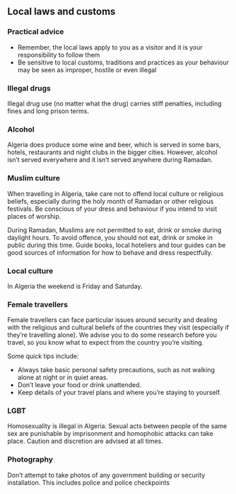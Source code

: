 ## Local laws and customs

### **Practical advice**

* Remember, the local laws apply to you as a visitor and it is your responsibility to follow them
* Be sensitive to local customs, traditions and practices as your behaviour may be seen as improper, hostile or even illegal

### **Illegal drugs**

Illegal drug use (no matter what the drug) carries stiff penalties, including fines and long prison terms.

### **Alcohol**

Algeria does produce some wine and beer, which is served in some bars, hotels, restaurants and night clubs in the bigger cities. However, alcohol isn’t served everywhere and it isn’t served anywhere during Ramadan.

### **Muslim culture**

When travelling in Algeria, take care not to offend local culture or religious beliefs, especially during the holy month of Ramadan or other religious festivals. Be conscious of your dress and behaviour if you intend to visit places of worship.

During Ramadan, Muslims are not permitted to eat, drink or smoke during daylight hours. To avoid offence, you should not eat, drink or smoke in public during this time. Guide books, local hoteliers and tour guides can be good sources of information for how to behave and dress respectfully.

### **Local culture**

In Algeria the weekend is Friday and Saturday.

### **Female travellers**

Female travellers can face particular issues around security and dealing with the religious and cultural beliefs of the countries they visit (especially if they’re travelling alone). We advise you to do some research before you travel, so you know what to expect from the country you’re visiting.

Some quick tips include:

* Always take basic personal safety precautions, such as not walking alone at night or in quiet areas.
* Don’t leave your food or drink unattended.
* Keep details of your travel plans and where you’re staying to yourself.

### **LGBT**

Homosexuality is illegal in Algeria. Sexual acts between people of the same sex are punishable by imprisonment and homophobic attacks can take place. Caution and discretion are advised at all times.

### **Photography**

Don’t attempt to take photos of any government building or security installation. This includes police and police checkpoints
